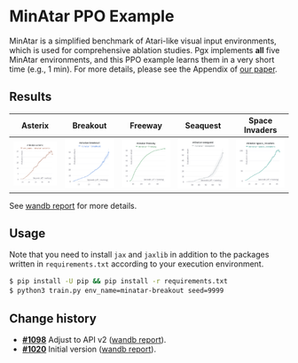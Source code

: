 # MinAtar PPO Example

MinAtar is a simplified benchmark of Atari-like visual input environments, which is used for comprehensive ablation studies.
Pgx implements **all** five MinAtar environments, and this PPO example learns them in a very short time (e.g., 1 min).
For more details, please see the Appendix of [our paper](https://arxiv.org/abs/2303.17503).

## Results

|Asterix|Breakout|Freeway|Seaquest|Space Invaders|
|:---:|:---:|:---:|:---:|:---:|
|<img src="assets/asterix.png" width="200px">|<img src="assets/breakout.png" width="200px">|<img src="assets/freeway.png" width="200px">|<img src="assets/seaquest.png" width="200px">|<img src="assets/space_invaders.png" width="200px">|

See [wandb report](https://api.wandb.ai/links/sotetsuk/kvd3fzge) for more details.

## Usage

Note that you need to install `jax` and `jaxlib` in addition to the packages written in `requirements.txt` according to your execution environment.

```sh
$ pip install -U pip && pip install -r requirements.txt
$ python3 train.py env_name=minatar-breakout seed=9999
```

## Change history

- **[#1098](https://github.com/sotetsuk/pgx/pull/1098)** Adjust to API v2 ([wandb report](https://api.wandb.ai/links/sotetsuk/1j4a32aq)).
- **[#1020](https://github.com/sotetsuk/pgx/pull/1020)** Initial version ([wandb report](https://api.wandb.ai/links/sotetsuk/kvd3fzge)).
